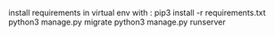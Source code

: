 install requirements in virtual env with : 
pip3 install -r requirements.txt
python3 manage.py migrate
python3 manage.py runserver 

